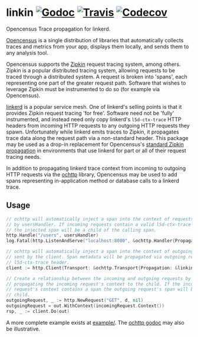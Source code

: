 # linkin  [![Godoc](https://img.shields.io/badge/godoc-reference-blue.svg)](https://godoc.org/github.com/negz/linkin) [![Travis](https://img.shields.io/travis/negz/linkin.svg?maxAge=300)](https://travis-ci.org/negz/linkin/) [![Codecov](https://img.shields.io/codecov/c/github/negz/linkin.svg?maxAge=3600)](https://codecov.io/gh/negz/linkin/)
Opencensus Trace propagation for linkerd.

[Opencensus](https://opencensus.io/) is a single distribution of libraries that
automatically collects traces and metrics from your app, displays them locally,
and sends them to any analysis tool.

Opencensus supports the [Zipkin](https://zipkin.io/) request tracing system,
among others. Zipkin is a popular distributed tracing system, allowing requests
to be traced through a distributed system. A request is broken into 'spans',
each representing one part of the greater request path. Software that wishes to
leverage Zipkin must be instrumented to do so (for example via Opencensus).

[linkerd](http://linkerd.io/) is a popular service mesh. One of linkerd's
selling points is that it provides Zipkin request tracing 'for free'. Software
need not be 'fully' instrumented, and instead need only copy linkerd's
`l5d-ctx-trace` HTTP headers from incoming HTTP requests to any outgoing HTTP
requests they spawn. Unfortunately while linkerd emits traces to Zipkin, it
propagates trace data along the request path via a non-standard header. This
package may be used as a drop-in replacement for Opencensus's
[standard Zipkin propagation](https://godoc.org/go.opencensus.io/plugin/ochttp/propagation/b3)
in environments that use linkerd for part or all of their request tracing needs.

In addition to propagating linkerd trace context from incoming to outgoing HTTP
requests via the [ochttp](https://godoc.org/go.opencensus.io/plugin/ochttp)
library, Opencensus may be used to add spans representing in-application
method or database calls to a linkerd trace.

## Usage
```go
// ochttp will automatically inject a span into the context of requests handled
// by usersHandler. If incoming requests contain a valid l5d-ctx-trace header
// the injected span will be a child of the calling span.
http.Handle("/users", usersHandler)
log.Fatal(http.ListenAndServe("localhost:8080", &ochttp.Handler{Propagation: &linkin.HTTPFormat{}}))

// ochttp will automatically inject a span into the context of outgoing requests
// sent by the client. Span metadata will be propagated via outgoing requests'
// l5d-ctx-trace header.
client := http.Client{Transport: &ochttp.Transport{Propagation: &linkin.HTTPFormat{}}}

// Create a relationship between the incoming and outgoing requests by
// propagating the incoming request's context to the child. If the incoming
// request's context contains a span the outgoing request's span will be its
// child.
outgoingRequest, _ := http.NewRequest("GET", d, nil)
outgoingRequest = out.WithContext(incomingRequest.Context())
rsp, _ := client.Do(out)
```

A more complete example exists at [example/](example/). The
[ochttp godoc](https://godoc.org/go.opencensus.io/plugin/ochttp) may also be
illustrative.
